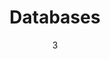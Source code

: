 ---
date: '3'
title: 'Databases'
tech:
  - "https://www.mongodb.com/,https://raw.githubusercontent.com/devicons/devicon/master/icons/mongodb/mongodb-original-wordmark.svg, Mongo DB,icon-background-color"
  - "https://cassandra.apache.org/,https://www.vectorlogo.zone/logos/apache_cassandra/apache_cassandra-icon.svg,Cassandra,icon-background-color"
  - "https://www.mysql.com/,https://raw.githubusercontent.com/devicons/devicon/master/icons/mysql/mysql-original-wordmark.svg,My SQL,icon-background-color"
---